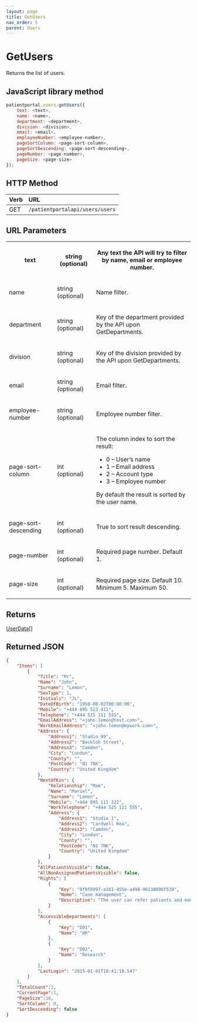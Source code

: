 ```yaml
---
layout: page
title: GetUsers
nav_order: 5
parent: Users
---
```


# GetUsers

Returns the list of users.

## JavaScript library method

```javascript
patientportal.users.getUsers({
    text: <text>,
    name: <name>,
    department: <department>,
    division: <division>,
    email: <email>,
    employeeNumber: <employee-number>,
    pageSortColumn: <page-sort-column>,
    pageSortDescending: <page-sort-descending>,
    pageNumber: <page-number>,
    pageSize: <page-size>
});
```

## HTTP Method

| Verb | URL                                               |
|:-----|:--------------------------------------------------|
| GET | `/patientportalapi/users/users` |

## URL Parameters

<table><tbody><tr><th><p>text</p></th><th><p>string (optional)</p></th><th><p>Any text the API will try to filter by name, email or employee number.</p></th></tr><tr><td><p>name</p></td><td><p>string (optional)</p></td><td><p>Name filter.</p></td></tr><tr><td><p>department</p></td><td><p>string (optional)</p></td><td><p>Key of the department provided by the API upon GetDepartments.</p></td></tr><tr><td><p>division</p></td><td><p>string (optional)</p></td><td><p>Key of the division provided by the API upon GetDepartments.</p></td></tr><tr><td><p>email</p></td><td><p>string (optional)</p></td><td><p>Email filter.</p></td></tr><tr><td><p>employee-number</p></td><td><p>string (optional)</p></td><td><p>Employee number filter.</p></td></tr><tr><td><p>page-sort-column</p></td><td><p>int (optional)</p></td><td><p>The column index to sort the result:</p><ul><li>0 – User’s name</li><li>1 – Email address</li><li>2 – Account type</li><li>3 – Employee number</li></ul><p>By default the result is sorted by the user name.</p></td></tr><tr><td><p>page-sort-descending</p></td><td><p>int (optional)</p></td><td><p>True to sort result descending.</p></td></tr><tr><td><p>page-number</p></td><td><p>int (optional)</p></td><td><p>Required page number. Default 1.</p></td></tr><tr><td><p>page-size</p></td><td><p>int (optional)</p></td><td><p>Required page size. Default 10. Minimum 5. Maximum 50.</p></td></tr></tbody></table>

## Returns

[UserData](../objects-and-data-types/userdata)[]

## Returned JSON

```json
{
    "Items": [
        {
            "Title": "Mr",
            "Name": "John",
            "Surname": "Lemon",
            "SexType": 1,
            "Initials": "JL",
            "DateOfBirth": "1958-08-02T00:00:00",
            "Mobile": "+444 895 523 411",
            "Telephone": "+444 525 111 555",
            "EmailAddress": "<john.lemon@test.com>",
            "WorkEmailAddress": "<john.lemon@mywork.com>",
            "Address": {
                "Address1": "Studio 99",
                "Address2": "Backlok Street",
                "Address3": "Camden",
                "City": "London",
                "County": "",
                "PostCode": "N1 7NK",
                "Country": "United Kingdom"
            },
            "NextOfKin": {
                "Relationship": "Mam",
                "Name": "Mariel",
                "Surname": "Lemon",
                "Mobile": "+444 895 111 222",
                "WorkTelephone": "+444 525 111 555",
                "Address": {
                    "Address1": "Studio 1",
                    "Address2": "Cardwell Roa",
                    "Address3": "Camden",
                    "City": "London",
                    "County": "",
                    "PostCode": "N1 7NK",
                    "Country": "United Kingdom"
                }
            },
            "AllPatientsVisible": false,
            "AllNonAssignedPatientsVisible": false,
            "Rights": [
                {
                    "Key": "0f0f8997-a161-455e-a498-96138096f539",
                    "Name": "Case management",
                    "Description": "The user can refer patients and manage the referrals."
                }
            ],
            "AccessibleDepartments": [
                {
                    "Key": "D01",
                    "Name": "HR"
                },
                {
                    "Key": "D02",
                    "Name": "Research"
                }
            ],
            "LastLogin": "2015-01-01T10:41:10.547"
        }
    ],
    "TotalCount":1,
    "CurrentPage":1,
    "PageSize":10,
    "SortColumn": 0,
    "SortDescending": false
}
```
